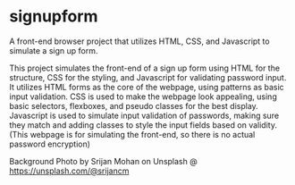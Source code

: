 # signupform

A front-end browser project that utilizes HTML, CSS, and Javascript to simulate a sign up form.

This project simulates the front-end of a sign up form using HTML for the structure, CSS for the styling,
and Javascript for validating password input. It utilizes HTML forms as the core of the webpage, using
patterns as basic input validation. CSS is used to make the webpage look appealing, using basic selectors, 
flexboxes, and pseudo classes for the best display. Javascript is used to simulate input validation of
passwords, making sure they match and adding classes to style the input fields based on validity.
(This webpage is for simulating the front-end, so there is no actual password encryption)

Background Photo by Srijan Mohan on Unsplash @ https://unsplash.com/@srijancm